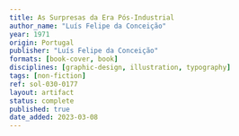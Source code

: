 ```yaml
---
title: As Surpresas da Era Pós-Industrial
author_name: "Luís Felipe da Conceição"
year: 1971
origin: Portugal
publisher: "Luís Felipe da Conceição"
formats: [book-cover, book]
disciplines: [graphic-design, illustration, typography]
tags: [non-fiction]
ref: sol-030-0177
layout: artifact
status: complete
published: true
date_added: 2023-03-08
---
```

